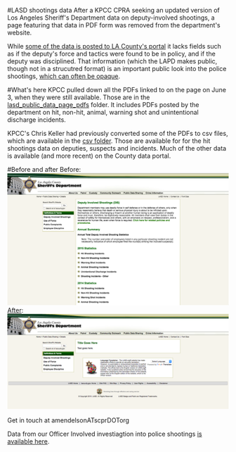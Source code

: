 #LASD shootings data
After a KPCC CPRA seeking an updated version of Los Angeles Sheriff's Department data on deputy-involved shootings, a page featuring that data in PDF form was removed from the department's website.

While [some of the data is posted to LA County's portal](https://data.lacounty.gov/Criminal/Deputy-Details-Hit-Shooting-Incidents-and-Non-Hit-/7jc3-gsk7) it lacks fields such as if the deputy's force and tactics were found to be in policy, and if the deputy was disciplined. That information (which the LAPD makes public, though not in a strucutred format) is an important public look into the police shootings, [which can often be opaque](http://projects.scpr.org/officer-involved/stories/the-black-box/).

#What's here
KPCC pulled down all the PDFs linked to on the page on June 3, when they were still available. Those are in the [lasd_public_data_page_pdfs](./lasd_public_data_page_pdfs) folder. It includes PDFs posted by the department on hit, non-hit, animal, warning shot and unintentional discharge incidents.

KPCC's Chris Keller had previously converted some of the PDFs to csv files, which are available in the [csv folder](./csv/). Those are available for for the hit shootings data on deputies, suspects and incidents. Much of the other data is available (and more recent) on the County data portal.

#Before and after
Before:
![](lasd_before.png)
[After](http://www.la-sheriff.org/s2/page_render.aspx?pagename=info_detail_03):
![](lasd_after.png) 

Get in touch at amendelsonATscprDOTorg

Data from our Officer Involved investiagtion into police shootings [is available here](https://github.com/SCPR/kpcc-data-team/tree/master/data/kpcc-officer-involved).